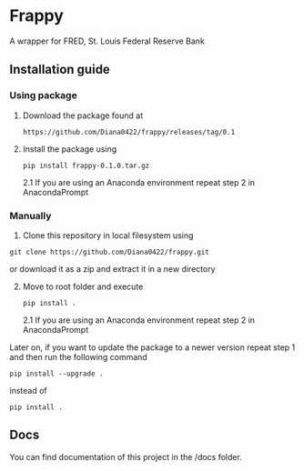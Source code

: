 # Frappy
A wrapper for FRED, St. Louis Federal Reserve Bank

## Installation guide

### Using package

1. Download the package found at 
    ```
    https://github.com/Diana0422/frappy/releases/tag/0.1
    ```
2. Install the package using
    ```
    pip install frappy-0.1.0.tar.gz
    ```
   2.1 If you are using an Anaconda environment repeat step 2 in AnacondaPrompt

### Manually

1. Clone this repository in local filesystem using  
  ```
  git clone https://github.com/Diana0422/frappy.git
  ``` 
  or download it as a zip and extract it in a new directory
  
2.  Move to root folder and execute 
    ```
    pip install .
    ```
    2.1 If you are using an Anaconda environment repeat step 2 in AnacondaPrompt

Later on, if you want to update the package to a newer version repeat step 1 and then run the following command 
```
pip install --upgrade .
``` 
instead of 
```
pip install .
```



## Docs

You can find documentation of this project in the /docs folder.